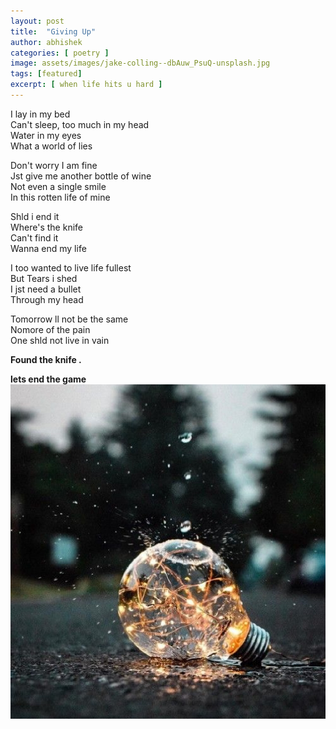 ```yaml
---
layout: post
title:  "Giving Up"
author: abhishek
categories: [ poetry ]
image: assets/images/jake-colling--dbAuw_PsuQ-unsplash.jpg
tags: [featured]
excerpt: [ when life hits u hard ]
---
```

I lay in my bed  
Can't sleep, too much in my head  
Water in my eyes   
What a world of lies  

Don't worry I am fine   
Jst give me another bottle of wine   
Not even a single smile   
In this rotten life of mine  

Shld i end it  
Where's the knife   
Can't find it  
Wanna end my life  

I too wanted to live life fullest   
But Tears i shed  
I jst need a bullet  
Through my head  


Tomorrow ll not be the same   
Nomore of the pain  
One shld not live in vain  

**Found the knife .**  

**lets end the game**  
![GIVING UP!](/assets/images/20190820_235742.jpg "GIVING UP!")
